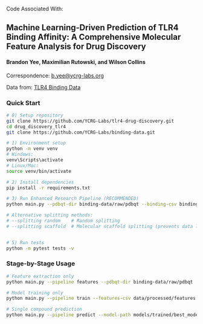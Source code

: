 Code Associated With:

## Machine Learning-Driven Prediction of TLR4 Binding Affinity: A Comprehensive Molecular Feature Analysis for Drug Discovery

#### Brandon Yee, Maximilian Rutowski, and Wilson Collins

Correspondence: b.yee@ycrg-labs.org

Data from: [TLR4 Binding Data](https://github.com/YCRG-Labs/binding-data)

### **Quick Start**

``` bash
# 0) Setup repository
git clone https://github.com/YCRG-Labs/tlr4-drug-discovery.git
cd drug_discovery_tlr4
git clone https://github.com/YCRG-Labs/binding-data.git

# 1) Environment setup
python -m venv venv
# Windows:
venv\Scripts\activate
# Linux/Mac:
source venv/bin/activate

# 2) Install dependencies
pip install -r requirements.txt

# 3) Run Enhanced Research Pipeline (RECOMMENDED)
python main.py --pdbqt-dir binding-data/raw/pdbqt --binding-csv binding-data/processed/processed_logs.csv --output-dir results --splitting scaffold

# Alternative splitting methods:
# --splitting random    # Random splitting
# --splitting scaffold  # Molecular scaffold splitting (prevents data leakage)


# 5) Run tests
python -m pytest tests -v
```

### **Stage-by-Stage Usage**

``` bash
# Feature extraction only
python main.py --pipeline features --pdbqt-dir binding-data/raw/pdbqt

# Model training only  
python main.py --pipeline train --features-csv data/processed/features.csv --binding-csv binding-data/processed/processed_logs.csv

# Single compound prediction
python main.py --pipeline predict --model-path models/trained/best_model.joblib --pdbqt-file binding-data/raw/pdbqt/example.pdbqt
```
